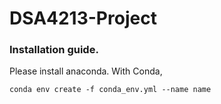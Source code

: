 # DSA4213-Project

### Installation guide.
Please install anaconda.
With Conda, 
```shell
conda env create -f conda_env.yml --name name
```
